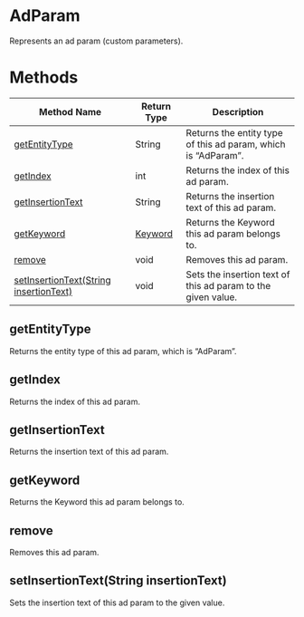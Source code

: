 # AdParam
Represents an ad param (custom parameters). 

# Methods
|Method Name|Return Type|Description|
|-|-|-
[getEntityType](#getentitytype)|String|Returns the entity type of this ad param, which is “AdParam”.<br />
[getIndex](#getindex)|int|Returns the index of this ad param.<br />
[getInsertionText](#getinsertiontext)|String|Returns the insertion text of this ad param.<br />
[getKeyword](#getkeyword)|[Keyword](./Keyword)|Returns the Keyword this ad param belongs to.<br />
[remove](#remove)|void|Removes this ad param.<br />
[setInsertionText(String insertionText)](#setinsertiontext~string-insertiontext~)|void|Sets the insertion text of this ad param to the given value.<br />

## <a name="getentitytype"></a>getEntityType
Returns the entity type of this ad param, which is “AdParam”.


## <a name="getindex"></a>getIndex
Returns the index of this ad param.


## <a name="getinsertiontext"></a>getInsertionText
Returns the insertion text of this ad param.


## <a name="getkeyword"></a>getKeyword
Returns the Keyword this ad param belongs to.


## <a name="remove"></a>remove
Removes this ad param.


## <a name="setinsertiontext~string-insertiontext~"></a>setInsertionText(String insertionText)
Sets the insertion text of this ad param to the given value.


